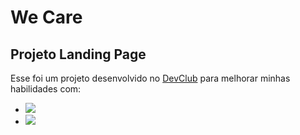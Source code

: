 <h1>We Care</h1>

<h2>Projeto Landing Page</h2>

<p>Esse foi um projeto desenvolvido no <a href="https://www.devclub.com.br">DevClub</a> para melhorar minhas habilidades com:</p>

- <img src="https://img.shields.io/badge/HTML5-E34F26?style=for-the-badge&logo=html5&logoColor=white"/>
- <img src="https://img.shields.io/badge/CSS3-1572B6?style=for-the-badge&logo=css3&logoColor=white"/> 
